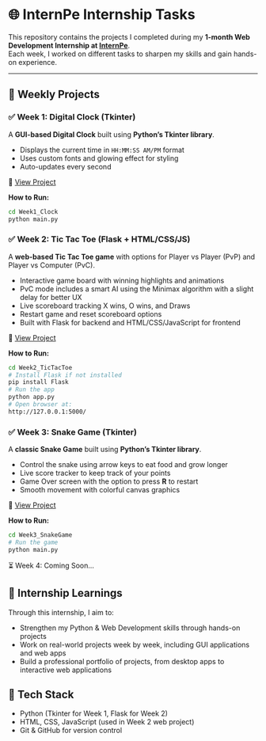 # 🌐 InternPe Internship Tasks  

This repository contains the projects I completed during my **1-month Web Development Internship at [InternPe](https://internpe.in/)**.  
Each week, I worked on different tasks to sharpen my skills and gain hands-on experience.  

---

## 📅 Weekly Projects  

### ✅ Week 1: Digital Clock (Tkinter)  
A **GUI-based Digital Clock** built using **Python’s Tkinter library**.  
- Displays the current time in `HH:MM:SS AM/PM` format  
- Uses custom fonts and glowing effect for styling  
- Auto-updates every second

📂 [View Project](./Week1_Clock)  

**How to Run:**  
```bash
cd Week1_Clock
python main.py  
```
### ✅ Week 2: Tic Tac Toe (Flask + HTML/CSS/JS)

A **web-based Tic Tac Toe game** with options for Player vs Player (PvP) and Player vs Computer (PvC).

- Interactive game board with winning highlights and animations
- PvC mode includes a smart AI using the Minimax algorithm with a slight delay for better UX
- Live scoreboard tracking X wins, O wins, and Draws
- Restart game and reset scoreboard options
- Built with Flask for backend and HTML/CSS/JavaScript for frontend

📂 [View Project](./Week2_TicTacToe)

**How to Run:**
```bash
cd Week2_TicTacToe
# Install Flask if not installed
pip install Flask
# Run the app
python app.py
# Open browser at:
http://127.0.0.1:5000/
```
### ✅ Week 3: Snake Game (Tkinter)

A **classic Snake Game** built using **Python’s Tkinter library**.  

- Control the snake using arrow keys to eat food and grow longer  
- Live score tracker to keep track of your points  
- Game Over screen with the option to press **R** to restart  
- Smooth movement with colorful canvas graphics  

📂 [View Project](./Week3_SnakeGame)

**How to Run:**  
```bash
cd Week3_SnakeGame
# Run the game
python main.py
```
  
⏳ Week 4: Coming Soon...

## 🎯 Internship Learnings

Through this internship, I aim to:

- Strengthen my Python & Web Development skills through hands-on projects
- Work on real-world projects week by week, including GUI applications and web apps
- Build a professional portfolio of projects, from desktop apps to interactive web applications

## 📌 Tech Stack

- Python (Tkinter for Week 1, Flask for Week 2)  
- HTML, CSS, JavaScript (used in Week 2 web project)  
- Git & GitHub for version control
